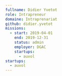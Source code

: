 ```yaml
---
fullname: Didier Yvetot
role: Intrapreneur
domaine: Intraprenariat
github: didier.yvetot
missions:
  - start: 2019-04-01
    end: 2019-12-31
    status: admin
    employer: DGAC
    startups:
      - auvol
startups:
  - auvol
---
```

